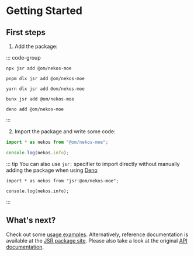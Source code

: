 # Getting Started

## First steps

1. Add the package:

::: code-group
```console [npm]
npx jsr add @om/nekos-moe
```

```console [pnpm]
pnpm dlx jsr add @om/nekos-moe
```

```console [yarn]
yarn dlx jsr add @om/nekos-moe
```

```console [bun]
bunx jsr add @om/nekos-moe
```

```console [deno]
deno add @om/nekos-moe
```
:::

2. Import the package and write some code:

```ts
import * as nekos from "@om/nekos-moe";

console.log(nekos.info);
```

::: tip
You can also use `jsr:` specifier to import directly without manually adding the package when using [Deno](https://deno.com)

```ts{1}
import * as nekos from "jsr:@om/nekos-moe";

console.log(nekos.info);
```
:::

## What's next?

Check out some [usage examples](/examples/basic). Alternatively, reference documentation is available at the [JSR package site](https://jsr.io/@om/nekos-moe/doc). Please also take a look at the original [API documentation](https://docs.nekos.moe).